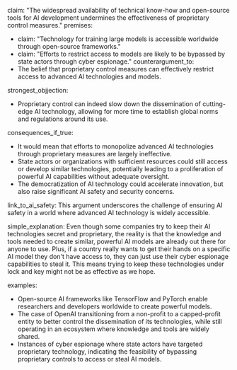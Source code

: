 claim: "The widespread availability of technical know-how and open-source tools for AI development undermines the effectiveness of proprietary control measures."
premises:
  - claim: "Technology for training large models is accessible worldwide through open-source frameworks."
  - claim: "Efforts to restrict access to models are likely to be bypassed by state actors through cyber espionage."
counterargument_to:
  - The belief that proprietary control measures can effectively restrict access to advanced AI technologies and models.

strongest_objjection:
  - Proprietary control can indeed slow down the dissemination of cutting-edge AI technology, allowing for more time to establish global norms and regulations around its use.

consequences_if_true:
  - It would mean that efforts to monopolize advanced AI technologies through proprietary measures are largely ineffective.
  - State actors or organizations with sufficient resources could still access or develop similar technologies, potentially leading to a proliferation of powerful AI capabilities without adequate oversight.
  - The democratization of AI technology could accelerate innovation, but also raise significant AI safety and security concerns.

link_to_ai_safety: This argument underscores the challenge of ensuring AI safety in a world where advanced AI technology is widely accessible.

simple_explanation: Even though some companies try to keep their AI technologies secret and proprietary, the reality is that the knowledge and tools needed to create similar, powerful AI models are already out there for anyone to use. Plus, if a country really wants to get their hands on a specific AI model they don't have access to, they can just use their cyber espionage capabilities to steal it. This means trying to keep these technologies under lock and key might not be as effective as we hope.

examples:
  - Open-source AI frameworks like TensorFlow and PyTorch enable researchers and developers worldwide to create powerful models.
  - The case of OpenAI transitioning from a non-profit to a capped-profit entity to better control the dissemination of its technologies, while still operating in an ecosystem where knowledge and tools are widely shared.
  - Instances of cyber espionage where state actors have targeted proprietary technology, indicating the feasibility of bypassing proprietary controls to access or steal AI models.